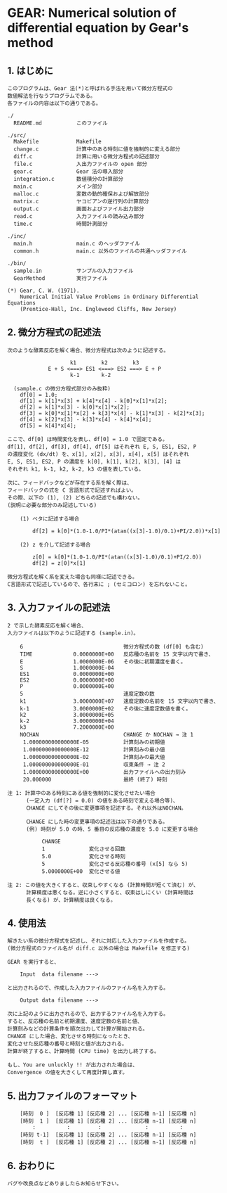 # GEAR: Numerical solution of differential equation by Gear's method

## 1. はじめに

    このプログラムは、Gear 法(*)と呼ばれる手法を用いて微分方程式の
    数値解法を行なうプログラムである。
    各ファイルの内容は以下の通りである。

    ./
  	  README.md           このファイル

    ./src/
      Makefile            Makefile
  	  change.c            計算中のある時刻に値を強制的に変える部分
  	  diff.c              計算に用いる微分方程式の記述部分
  	  file.c              入出力ファイルの open 部分
  	  gear.c              Gear 法の導入部分
  	  integration.c       数値積分の計算部分
  	  main.c              メイン部分
      malloc.c            変数の動的確保および解放部分
  	  matrix.c            ヤコビアンの逆行列の計算部分
  	  output.c            画面およびファイル出力部分
  	  read.c              入力ファイルの読み込み部分
  	  time.c              時間計測部分

    ./inc/
  	  main.h              main.c のヘッダファイル
      common.h            main.c 以外のファイルの共通ヘッダファイル

    ./bin/
      sample.in           サンプルの入力ファイル
      GearMethod          実行ファイル

    (*) Gear, C. W. (1971).
        Numerical Initial Value Problems in Ordinary Differential Equations
        (Prentice-Hall, Inc. Englewood Cliffs, New Jersey)

## 2. 微分方程式の記述法

    次のような酵素反応を解く場合、微分方程式は次のように記述する。

                        k1        k2        k3
                 E + S <===> ES1 <===> ES2 ===> E + P
                        k-1       k-2

      (sample.c の微分方程式部分のみ抜粋)
        df[0] = 1.0;
        df[1] = k[1]*x[3] + k[4]*x[4] - k[0]*x[1]*x[2];
        df[2] = k[1]*x[3] - k[0]*x[1]*x[2];
        df[3] = k[0]*x[1]*x[2] + k[3]*x[4] - k[1]*x[3] - k[2]*x[3];
        df[4] = k[2]*x[3] - k[3]*x[4] - k[4]*x[4];
        df[5] = k[4]*x[4];

    ここで、df[0] は時間変化を表し、df[0] = 1.0 で固定である。
    df[1], df[2], df[3], df[4], df[5] はそれぞれ E, S, ES1, ES2, P
    の濃度変化 (dx/dt) を、x[1], x[2], x[3], x[4], x[5] はそれぞれ
    E, S, ES1, ES2, P の濃度を k[0], k[1], k[2], k[3], [4] は
    それぞれ k1, k-1, k2, k-2, k3 の値を表している。

    次に、フィードバックなどが存在する系を解く際は、
    フィードバックの式を C 言語形式で記述すればよい。
    その際、以下の (1), (2) どちらの記述でも構わない。
    (説明に必要な部分のみ記述している)

        (1) ベタに記述する場合

            df[2] = k[0]*(1.0-1.0/PI*(atan((x[3]-1.0)/0.1)+PI/2.0))*x[1]

        (2) z を介して記述する場合

            z[0] = k[0]*(1.0-1.0/PI*(atan((x[3]-1.0)/0.1)+PI/2.0))
            df[2] = z[0]*x[1]

    微分方程式を解く系を変えた場合も同様に記述できる。
    C言語形式で記述しているので、各行末に ; (セミコロン) を忘れないこと。

## 3. 入力ファイルの記述法

    2 で示した酵素反応を解く場合、
    入力ファイルは以下のように記述する (sample.in)。

        6                                微分方程式の数 (df[0] も含む)
        TIME             0.0000000E+00   反応種の名前を 15 文字以内で書き、
        E                1.0000000E-06   その後に初期濃度を書く。
        S                1.0000000E-04
        ES1              0.0000000E+00
        ES2              0.0000000E+00
        P                0.0000000E+00
        5                                速度定数の数
        k1               3.0000000E+07   速度定数の名前を 15 文字以内で書き、
        k-1              3.0000000E+02   その後に速度定数値を書く。
        k2               3.0000000E+05
        k-2              3.0000000E+04
        k3               7.2000000E+00
        NOCHAN                           CHANGE か NOCHAN → 注 1
         1.000000000000000E-05           計算刻みの初期値
         1.000000000000000E-12           計算刻みの最小値
         1.000000000000000E-02           計算刻みの最大値
         1.000000000000000E-01           収束条件 → 注 2
         1.000000000000000E+00           出力ファイルへの出力刻み
         20.000000                       最終 (終了) 時刻

    注 1: 計算中のある時刻にある値を強制的に変化させたい場合
          (一定入力 (df[?] = 0.0) の値をある時刻で変える場合等)、
          CHANGE にしてその後に変更事項を記述する。それ以外はNOCHAN。

          CHANGE にした時の変更事項の記述法は以下の通りである。
          (例) 時刻が 5.0 の時、5 番目の反応種の濃度を 5.0 に変更する場合

               CHANGE
               1              変化させる回数
               5.0            変化させる時刻
               5              変化させる反応種の番号 (x[5] なら 5)
               5.0000000E+00  変化させる値

    注 2: この値を大きくすると、収束しやすくなる (計算時間が短くて済む) が、
          計算精度は悪くなる。逆に小さくすると、収束はしにくい (計算時間は
          長くなる) が、計算精度は良くなる。

## 4. 使用法

    解きたい系の微分方程式を記述し、それに対応した入力ファイルを作成する。
    (微分方程式のファイル名が diff.c 以外の場合は Makefile を修正する)

    GEAR を実行すると、

        Input  data filename --->

    と出力されるので、作成した入力ファイルのファイル名を入力する。

        Output data filename --->

    次に上記のように出力されるので、出力するファイル名を入力する。
    すると、反応種の名前と初期濃度、速度定数の名前と値、
    計算刻みなどの計算条件を順次出力して計算が開始される。
    CHANGE にした場合、変化させる時刻になったとき、
    変化させた反応種の番号と時刻と値が出力される。
    計算が終了すると、計算時間 (CPU time) を出力し終了する。

    もし、You are unluckly !! が出力された場合は、
    Convergence の値を大きくして再度計算し直す。

## 5. 出力ファイルのフォーマット

        [時刻  0 ]  [反応種 1] [反応種 2] ... [反応種 n-1] [反応種 n]
        [時刻  1 ]  [反応種 1] [反応種 2] ... [反応種 n-1] [反応種 n]
            :          :         :              :          :
        [時刻 t-1]  [反応種 1] [反応種 2] ... [反応種 n-1] [反応種 n]
        [時刻  t ]  [反応種 1] [反応種 2] ... [反応種 n-1] [反応種 n]

## 6. おわりに

    バグや改良点などありましたらお知らせ下さい。
